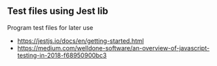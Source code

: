 ## Test files using Jest lib

Program test files for later use
- https://jestjs.io/docs/en/getting-started.html
- https://medium.com/welldone-software/an-overview-of-javascript-testing-in-2018-f68950900bc3